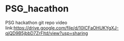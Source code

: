 # PSG_hacathon
PSG hackathon git repo
video link:https://drive.google.com/file/d/10ICFaOHUKYgXJ-qjQD9B5jbbD7ZrFltd/view?usp=sharing
